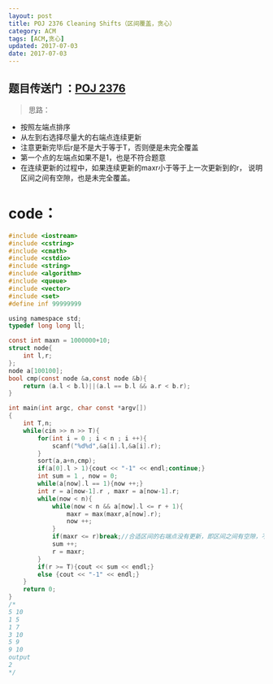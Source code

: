 ```yaml
---
layout: post
title: POJ 2376 Cleaning Shifts（区间覆盖，贪心）
category: ACM
tags: [ACM,贪心]
updated: 2017-07-03
date: 2017-07-03
---
```


## 题目传送门 ：[POJ 2376](http://poj.org/problem?id=2376)
>思路：
* 按照左端点排序
* 从左到右选择尽量大的右端点连续更新
* 注意更新完毕后r是不是大于等于T，否则便是未完全覆盖
* 第一个点的左端点如果不是1，也是不符合题意
* 在连续更新的过程中，如果连续更新的maxr小于等于上一次更新到的r，
说明区间之间有空隙，也是未完全覆盖。

<!--more-->
# code：
```c
#include <iostream>
#include <cstring>
#include <cmath>
#include <cstdio>
#include <string>
#include <algorithm>
#include <queue>
#include <vector>
#include <set>
#define inf 99999999

using namespace std;
typedef long long ll;

const int maxn = 1000000+10;
struct node{
    int l,r;
};
node a[100100];
bool cmp(const node &a,const node &b){
    return (a.l < b.l)||(a.l == b.l && a.r < b.r);
}

int main(int argc, char const *argv[])
{
    int T,n;
    while(cin >> n >> T){
        for(int i = 0 ; i < n ; i ++){
            scanf("%d%d",&a[i].l,&a[i].r);
        }
        sort(a,a+n,cmp);
        if(a[0].l > 1){cout << "-1" << endl;continue;}
        int sum = 1 , now = 0;
        while(a[now].l == 1){now ++;}
        int r = a[now-1].r , maxr = a[now-1].r;
        while(now < n){
            while(now < n && a[now].l <= r + 1){
                maxr = max(maxr,a[now].r);
                now ++;
            }
            if(maxr <= r)break;//合适区间的右端点没有更新，即区间之间有空隙，不符合要求。
            sum ++;
            r = maxr;
        }
        if(r >= T){cout << sum << endl;}
        else {cout << "-1" << endl;}
    }
    return 0;
}
/*  
5 10
1 5
1 7
3 10
5 9
9 10
output
2
*/
```
